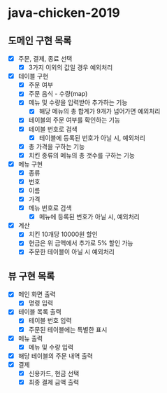 # java-chicken-2019

## 도메인 구현 목록
- [x] 주문, 결제, 종료 선택
    - [x] 3가지 이외의 값일 경우 예외처리
- [x] 테이블 구현
    - [x] 주문 여부
    - [x] 주문 음식 - 수량(map)
    - [x] 메뉴 및 수량을 입력받아 추가하는 기능
        - [x] 해당 메뉴의 총 합계가 9개가 넘어가면 예외처리 
    - [x] 테이블의 주문 여부를 확인하는 기능
    - [x] 테이블 번호로 검색
        - [x] 테이블에 등록된 번호가 아닐 시, 예외처리
    - [x] 총 가격을 구하는 기능
    - [x] 치킨 종류의 메뉴의 총 갯수를 구하는 기능
- [x] 메뉴 구현
    - [x] 종류
    - [x] 번호
    - [x] 이름
    - [x] 가격
    - [x] 메뉴 번호로 검색
        - [x] 메뉴에 등록된 번호가 아닐 시, 예외처리
- [x] 계산
    - [x] 치킨 10개당 10000원 할인
    - [x] 현금은 위 금액에서 추가로 5% 할인 가능
    - [x] 주문한 테이블이 아닐 시 예외처리
    
## 뷰 구현 목록
- [x] 메인 화면 출력
    - [x] 명령 입력
- [x] 테이블 목록 출력
    - [x] 테이블 번호 입력
    - [x] 주문된 테이블에는 특별한 표시
- [x] 메뉴 출력
    - [x] 메뉴 및 수량 입력
- [x] 해당 테이블의 주문 내역 출력
- [x] 결제
    - [x] 신용카드, 현금 선택
    - [x] 최종 결제 금액 출력